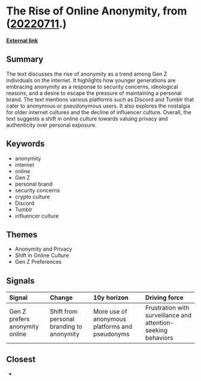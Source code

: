 # __The Rise of Online Anonymity__, from ([20220711](https://kghosh.substack.com/p/20220711).)

__[External link](https://www.theatlantic.com/technology/archive/2022/06/gen-z-internet-anonymity-instagram-tumblr/661316/)__



## Summary

The text discusses the rise of anonymity as a trend among Gen Z individuals on the internet. It highlights how younger generations are embracing anonymity as a response to security concerns, ideological reasons, and a desire to escape the pressure of maintaining a personal brand. The text mentions various platforms such as Discord and Tumblr that cater to anonymous or pseudonymous users. It also explores the nostalgia for older internet cultures and the decline of influencer culture. Overall, the text suggests a shift in online culture towards valuing privacy and authenticity over personal exposure.

## Keywords

* anonymity
* internet
* online
* Gen Z
* personal brand
* security concerns
* crypto culture
* Discord
* Tumblr
* influencer culture

## Themes

* Anonymity and Privacy
* Shift in Online Culture
* Gen Z Preferences

## Signals

| Signal                         | Change                                    | 10y horizon                                    | Driving force                                                 |
|:-------------------------------|:------------------------------------------|:-----------------------------------------------|:--------------------------------------------------------------|
| Gen Z prefers anonymity online | Shift from personal branding to anonymity | More use of anonymous platforms and pseudonyms | Frustration with surveillance and attention-seeking behaviors |

## Closest

* 